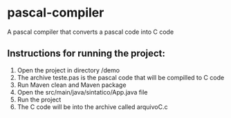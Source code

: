 # pascal-compiler
A pascal compiler that converts a pascal code into C code

## Instructions for running the project:
1. Open the project in directory /demo
2. The archive teste.pas is the pascal code that will be compilled to C code
3. Run Maven clean and Maven package
4. Open the src/main/java/sintatico/App.java file
5. Run the project
6. The C code will be into the archive called arquivoC.c